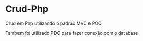 # Crud-Php
Crud em Php utilizando o padrão MVC e POO

Tambem foi utilizado PDO para fazer conexão com o database

